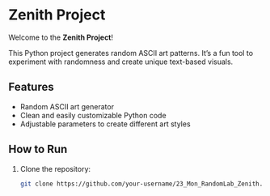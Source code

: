 # Zenith Project

Welcome to the **Zenith Project**!

This Python project generates random ASCII art patterns. It’s a fun tool to experiment with randomness and create unique text-based visuals.

## Features
- Random ASCII art generator
- Clean and easily customizable Python code
- Adjustable parameters to create different art styles

## How to Run

1. Clone the repository:
   ```bash
   git clone https://github.com/your-username/23_Mon_RandomLab_Zenith.git
